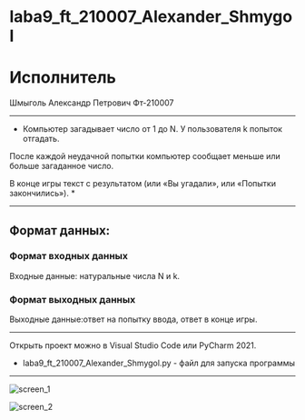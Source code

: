 # laba9_ft_210007_Alexander_Shmygol
# Исполнитель
Шмыголь Александр Петрович
Фт-210007

____
* Компьютер загадывает число от 1 до N. У пользователя k попыток отгадать.

После каждой неудачной попытки компьютер сообщает меньше или больше загаданное число.

В конце игры текст с результатом (или «Вы угадали», или «Попытки закончились»). *
____
## Формат данных:

### Формат входных данных
Входные данные: натуральные числа N и k. 

### Формат выходных данных
Выходные данные:ответ на попытку ввода, ответ в конце игры.
____
Открыть проект можно в Visual Studio Code или PyCharm 2021.

- laba9_ft_210007_Alexander_Shmygol.py - файл для запуска программы
____
![screen_1](https://github.com/saschaschmygol/laba9_ft_210007_Alexander_Shmygol/raw/main/l8_1.png)

![screen_2](https://github.com/saschaschmygol/laba9_ft_210007_Alexander_Shmygol/raw/main/l8_2.png)


